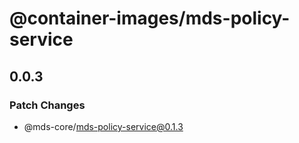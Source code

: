 # @container-images/mds-policy-service

## 0.0.3
### Patch Changes

  - @mds-core/mds-policy-service@0.1.3

